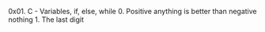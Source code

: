 0x01. C - Variables, if, else, while
	0. Positive anything is better than negative nothing
        1. The last digit
